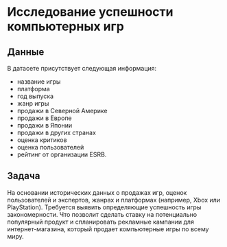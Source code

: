 # Исследование успешности компьютерных игр
## Данные
В датасете присутствует следующая информация:
- название игры
- платформа
- год выпуска
- жанр игры
- продажи в Северной Америке
- продажи в Европе
- продажи в Японии
- продажи в других странах
- оценка критиков
- оценка пользователей
- рейтинг от организации ESRB.
## Задача
На основании исторических данных о продажах игр, оценок пользователей и экспертов, жанрах и платформах (например, Xbox или PlayStation). Требуется выявить определяющие успешность игры закономерности. Что позволит сделать ставку на потенциально популярный продукт и спланировать рекламные кампании для интернет-магазина, который продает компьютерные игры по всему миру.
